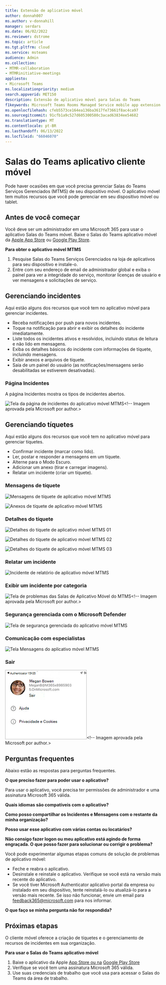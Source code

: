 ```yaml
---
title: Extensão de aplicativo móvel
author: donnah007
ms.author: v-donnahill
manager: serdars
ms.date: 06/02/2022
ms.reviewer: dstrome
ms.topic: article
ms.tgt.pltfrm: cloud
ms.service: msteams
audience: Admin
ms.collection:
- MTMR-collaboration
- MTMRinitiative-meetings
appliesto:
- Microsoft Teams
ms.localizationpriority: medium
search.appverid: MET150
description: Extensão de aplicativo móvel para Salas do Teams
f1keywords: Microsoft Teams Rooms Managed Service mobile app extension
ms.openlocfilehash: cfeb5573ce164ea136ba3617fe73661f8ac4ca97
ms.sourcegitcommit: 91cfb1a9c527d605300580c3acad63834ee54682
ms.translationtype: MT
ms.contentlocale: pt-BR
ms.lasthandoff: 06/13/2022
ms.locfileid: "66046070"
---
```

# <a name="teams-rooms-mobile-client-application-features"></a>Salas do Teams aplicativo cliente móvel

Pode haver ocasiões em que você precisa gerenciar Salas do Teams Serviços Gerenciados (MTMS) de seu dispositivo móvel. O aplicativo móvel tem muitos recursos que você pode gerenciar em seu dispositivo móvel ou tablet.
## <a name="before-you-begin"></a>Antes de você começar

Você deve ser um administrador em uma Microsoft 365 para usar o aplicativo Salas do Teams móvel.
Baixe o Salas do Teams aplicativo móvel da [Apple App Store](https://apps.apple.com/app/apple-store/id761397963?pt=80423&ct=docsaboutadminapp&mt=8) ou [Google Play Store](https://play.google.com/store/search?q=Microsoft%20Teams%20Rooms&c=apps).

**Para obter o aplicativo móvel MTMS**

1. Pesquise Salas do Teams Serviços Gerenciados na loja de aplicativos para seu dispositivo e instale-o.
2. Entre com seu endereço de email de administrador global e exiba o painel para ver a integridade do serviço, monitorar licenças de usuário e ver mensagens e solicitações de serviço.
## <a name="managing-incidents"></a>Gerenciando incidentes

Aqui estão alguns dos recursos que você tem no aplicativo móvel para gerenciar incidentes.

- Receba notificações por push para novos incidentes.
- Toque na notificação para abrir e exibir os detalhes do incidente imediatamente.
- Liste todos os incidentes ativos e resolvidos, incluindo status de leitura e não lido em mensagens.
- Exiba os detalhes básicos do incidente com informações de tíquete, incluindo mensagens.
- Exibir anexos e arquivos de tíquete.
- Saia de um painel do usuário (as notificações/mensagens serão desabilitadas se estiverem desativadas).

### <a name="incidents-page"></a>Página Incidentes

A página Incidentes mostra os tipos de incidentes abertos.

![Tela da página de incidentes do aplicativo móvel MTMS](../media/mtms-extended-app-001.png)<!-- Imagem aprovada pela Microsoft por author.>

## <a name="managing-tickets"></a>Gerenciando tíquetes
Aqui estão alguns dos recursos que você tem no aplicativo móvel para gerenciar tíquetes.

- Confirmar incidente (marcar como lido).
- Ler, postar e responder a mensagens em um tíquete.
- Alterne para o Modo Escuro.
- Adicionar um anexo (tirar e carregar imagens).
- Relatar um incidente (criar um tíquete).

### <a name="ticket-messages"></a>Mensagens de tíquete

![Mensagens de tíquete de aplicativo móvel MTMS](../media/mtms-extended-app-003.png)

![Anexos de tíquete de aplicativo móvel MTMS](../media/mtms-extended-app-007.png)


### <a name="ticket-details"></a>Detalhes do tíquete

![Detalhes do tíquete de aplicativo móvel MTMS 01 ](../media/mtms-extended-app-002.png)

![Detalhes do tíquete de aplicativo móvel MTMS 02](../media/mtms-extended-app-004.png)

![Detalhes do tíquete de aplicativo móvel MTMS 03](../media/mtms-extended-app-009.png)


### <a name="report-an-incident"></a>Relatar um incidente

![Incidente de relatório de aplicativo móvel MTMS](../media/mtms-extended-app-012.png)
### <a name="view-an-incident-by-category"></a>Exibir um incidente por categoria

![Tela de problemas das Salas de Aplicativo Móvel do MTMS](../media/mtms-extended-app-001.png)<!-- Imagem aprovada pela Microsoft por author.>
### <a name="managed-security-with-microsoft-defender"></a>Segurança gerenciada com o Microsoft Defender

![Tela de segurança gerenciada do aplicativo móvel MTMS](../media/mtms-extended-app-009.png)
### <a name="communication-with-experts"></a>Comunicação com especialistas
![Tela Mensagens do aplicativo móvel MTMS](../media/mtms-extended-app-008.png)
### <a name="sign-out"></a>Sair

![Página de logon do aplicativo móvel MTMS](../media/mtms-extended-app-011.png)<!-- Imagem aprovada pela Microsoft por author.>
## <a name="frequently-asked-questions"></a>Perguntas frequentes

Abaixo estão as respostas para perguntas frequentes.

**O que preciso fazer para poder usar o aplicativo?**

Para usar o aplicativo, você precisa ter permissões de administrador e uma assinatura Microsoft 365 válida.


**Quais idiomas são compatíveis com o aplicativo?**


**Como posso compartilhar os Incidentes e Mensagens com o restante da minha organização?**


**Posso usar esse aplicativo com várias contas ou locatários?**


**Não consigo fazer logon ou meu aplicativo está agindo de forma engraçada. O que posso fazer para solucionar ou corrigir o problema?**

Você pode experimentar algumas etapas comuns de solução de problemas de aplicativo móvel:
- Feche e reabra o aplicativo.
- Desinstale e reinstale o aplicativo. Verifique se você está na versão mais recente do aplicativo.
- Se você tiver Microsoft Authenticator aplicativo portal da empresa ou instalado em seu dispositivo, tente reinstalá-lo ou atualizá-lo para a versão mais recente. Se isso não funcionar, envie um email para feedback365@microsoft.com para nos informar.

**O que faço se minha pergunta não for respondida?**

## <a name="next-steps"></a>Próximas etapas

O cliente móvel oferece a criação de tíquetes e o gerenciamento de recursos de incidentes em sua organização.

**Para usar o Salas do Teams aplicativo móvel**

1. Baixe o aplicativo da Apple [App Store ou na]() [Google Play Store]()
1. Verifique se você tem uma assinatura Microsoft 365 válida.
1. Use suas credenciais de trabalho que você usa para acessar o Salas do Teams da área de trabalho.
